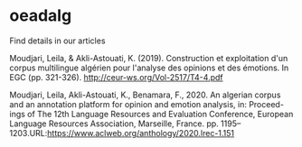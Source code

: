 # oeadalg


Find details in our articles

Moudjari, Leila, & Akli-Astouati, K. (2019). Construction et exploitation d'un corpus multilingue algérien pour l'analyse des opinions et des émotions. In EGC (pp. 321-326).
http://ceur-ws.org/Vol-2517/T4-4.pdf

Moudjari, Leila, Akli-Astouati, K., Benamara, F., 2020. An algerian corpus and an annotation platform for opinion and emotion analysis, in: Proceed-ings of The 12th Language Resources and Evaluation Conference, European Language Resources Association, Marseille, France. pp. 1195–1203.URL:https://www.aclweb.org/anthology/2020.lrec-1.151 

